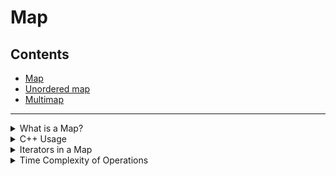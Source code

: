 # Map

## Contents

-   [Map](#)
-   [Unordered map](unordered_map.md)
-   [Multimap](multimap.md)

---

<details>

<summary>What is a Map?</summary>

A map is a set in the form of key-value pairs (eg. $\{("Test 1", 1), ("Test 2", 2)\}$) that is **always sorted**. While the keys in an ordinary array are integers, there are no such requirements in a map.

</details>

<details>

<summary>C++ Usage</summary>

C++'s STL provides two map structures:

-   `map`: Based on a bBST (for sorted order) and accessing elements take $\theta(log \ n)$
-   [`unordered_map`](unordered_map.md): Uses hashing for accessing elements in $\theta(1)$ time on average

The following code creates a map where the keys are strings and the values are integers:

```cpp
map<string,int> m;
m["monkey"] = 4;
m["banana"] = 3;
m["harpsichord"] = 9;
cout << m["monkey"] << "\n"; // 4
```

If the value of a key is requested but the key doesn't exist, the key is automatically added to the map with a value of $0$.

```cpp
map<string,int> m;
cout << m["random"] << "\n"; // 0
```

Also, the `count` function can be used to check if the key exists.

**NOTE: The `count` function doesn't "count" how many times a key appears in the map. It returns $1$ if the key is present in the map, and $0$ if the key is not.**

```cpp
map<string, int> m;

if (m.count("random")) {
  // key exists
} else {
  // key doesn't exist
}
```

To print a map in C++, refer to the following code:

```cpp
map<string, int> m;

for (auto i : m) {
  cout << i.first << " " << i.second << "\n";
}
```

</details>

<details>

<summary>Iterators in a Map</summary>

Unlike vectors, using iterators with a map is the same as a linked list. We cannot directly do `map.begin() + 2`/`map.end() - 2`/`map.begin() * 2`. We also cannot subtract/add iterators from an iterator. Instead, we have to do the following:

```cpp
map<int> map1;
// -- adding data to the map is omitted for brevity

auto it = map1.begin();
it++; // move 1 space foward

// move 4 spaces forward
for (int i = 1; i <= 4; i++)
  it++;

// == OR ==
advance(it, 2); // move ahead 2 spaces forward
```

</details>

<details>

<summary>Time Complexity of Operations</summary>

| Operation      | Time Complexity   |
| -------------- | ----------------- |
| `map[x]`       | $\theta(log \ n)$ |
| `map.count()`  | $\theta(log \ n)$ |
| `map.find()`   | $\theta(log \ n)$ |
| `map.erase()`  | $\theta(log \ n)$ |
| `map.insert()` | $\theta(log \ n)$ |
| `map.size()`   | $\theta(1)$       |
| `map.empty()`  | $\theta(1)$       |

</details>
